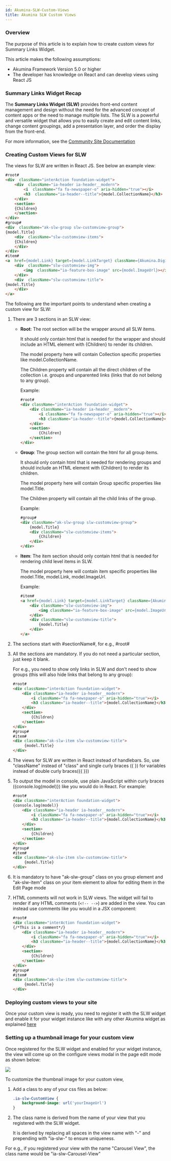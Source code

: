 ```yaml
---
id: Akumina-SLW-Custom-Views
title: Akumina SLW Custom Views
---
```

 

### Overview  

The purpose of this article is to explain how to create custom views for Summary Links Widget. 

This article makes the following assumptions:
* Akumina Framework Version 5.0 or higher
* The developer has knowledge on React and can develop views using React JS
  

### Summary Links Widget Recap 

The **Summary Links Widget (SLW)** provides front-end content management and design without the need for the advanced concept of content apps or the need to manage multiple lists. The SLW is a powerful and versatile widget that allows you to easily create and edit content links, change content groupings, add a presentation layer, and order the display from the front-end. 

For more information, see the [Community Site Documentation](https://community.akumina.com/knowledge-base/working-with-summary-links-widget/)  

### Creating Custom Views for SLW 

The views for SLW are written in React JS. See below an example view:

```HTML
#root#
<div  className="interAction foundation-widget">
	<div  className="ia-header ia-header__modern">
		<i  className="fa fa-newspaper-o" aria-hidden="true"></i>
		<h3  className="ia-header--title">{model.CollectionName}</h3>
	</div>
	<section>
	{Children}
	</section>
</div>
#group#
<div  className="ak-slw-group slw-customview-group">
{model.Title}
	<div  className="slw-customview-items">
	{Children}
	</div>
</div>
#item#
<a  href={model.Link} target={model.LinkTarget} className={Akumina.Digispace.ConfigurationContext.IsSPAMode ? "ak-spalink ak-slw-item" : "ak-slw-item" } title={model.Tooltip}>
	<div  className="slw-customview-img">
		<img  className="ia-feature-box-image" src={model.ImageUrl}></img>
	</div>
	<div  className="slw-customview-title">
{model.Title}
	</div>
</a>

``` 

The following are the important points to understand when creating a custom view for SLW:

 1. There are 3 sections in an SLW view:  
	 - **Root**: The root section will be the wrapper around all SLW items.

        It should only contain html that is needed for the wrapper and should include an HTML element with {Children} to render its children.
            
        The model property here will contain Collection specific properties like model.CollectionName.
            
        The Children property will contain all the direct children of the collection i.e. groups and unparented links (links that do not belong to any group).
		
        Example:

	    ```html
	    #root#
		<div className="interAction foundation-widget">
		    <div className="ia-header ia-header__modern">
		        <i className="fa fa-newspaper-o" aria-hidden="true"></i>
		        <h3 className="ia-header--title">{model.CollectionName}</h3>
		    </div>
		    <section>
		        {Children}
		    </section>
		</div>
	    ```
		     
	 - **Group**: The group section will contain the html for all group items.

        It should only contain html that is needed for rendering groups and should include an HTML element with {Children} to render its children.

        The model property here will contain Group specific properties like model.Title.

        The Children property will contain all the child links of the group.
        
        Example:

	    ```html
	    #group#
		<div className="ak-slw-group slw-customview-group">
		    {model.Title}
		    <div className="slw-customview-items">
		        {Children}
		    </div>
		</div>
	    ```
    
	 - **Item**: The item section should only contain html that is needed for rendering child level items in SLW.
    
        The model property here will contain item specific properties like model.Title, model.Link, model.ImageUrl.

        Example:

		```html
	    #item#
		<a href={model.Link} target={model.LinkTarget} className={Akumina.Digispace.ConfigurationContext.IsSPAMode ? "ak-spalink ak-slw-item" : "ak-slw-item" } title={model.Tooltip}>
		    <div className="slw-customview-img">
		        <img className="ia-feature-box-image" src={model.ImageUrl}></img>
		    </div>
		    <div className="slw-customview-title">
		        {model.Title}
		    </div>
		</a>
	    ```

 2. The sections start with #sectionName#, for e.g., #root#

 3. All the sections are mandatory. If you do not need a particular section, just keep it blank.

    For e.g., you need to show only links in SLW and don't need to show groups (this will also hide links that belong to any group):
    ```html
    #root#
    <div className="interAction foundation-widget">
        <div className="ia-header ia-header__modern">
            <i className="fa fa-newspaper-o" aria-hidden="true"></i>
            <h3 className="ia-header--title">{model.CollectionName}</h3>
        </div>
        <section>
            {Children}
        </section>
    </div>
    #group#
    #item#
    <div className="ak-slw-item slw-customview-title">
         {model.Title}
    </div> 
    ```
 4. The views for SLW are written in React instead of handlebars. So, use "className" instead of "class" and single curly braces ({ }) for variables instead of double curly braces({{ }})

 5. To output the model in console, use plain JavaScript within curly braces ({console.log(model)}) like you would do in React. For example:
    ```html
    #root#
    <div className="interAction foundation-widget">
	{console.log(model)}
        <div className="ia-header ia-header__modern">
            <i className="fa fa-newspaper-o" aria-hidden="true"></i>
            <h3 className="ia-header--title">{model.CollectionName}</h3>
        </div>
        <section>
            {Children}
        </section>
    </div>
    #group#
    #item#
    <div className="ak-slw-item slw-customview-title">
         {model.Title}
    </div> 
    ```

 6. It is mandatory to have "ak-slw-group" class on you group element and "ak-slw-item" class on your item element to allow for editing them in the Edit Page mode

 7. HTML comments will not work in SLW views. The widget will fail to render if any HTML comments (```<!-- -->```) are added in the view. You can instead use comments like you would in a JSX component:
    ```html
    #root#
    <div className="interAction foundation-widget">
	{/*This is a comment*/}
        <div className="ia-header ia-header__modern">
            <i className="fa fa-newspaper-o" aria-hidden="true"></i>
            <h3 className="ia-header--title">{model.CollectionName}</h3>
        </div>
        <section>
            {Children}
        </section>
    </div>
    #group#
    #item#
    <div className="ak-slw-item slw-customview-title">
         {model.Title}
    </div> 
    ```

### Deploying custom views to your site

Once your custom view is ready, you need to register it with the SLW widget and enable it for your widget instance like with any other Akumina widget as explained [here](https://community.akumina.com/knowledge-base/extending-a-widgets-view/)

### Setting up a thumbnail image for your custom view

Once registered for the SLW widget and enabled for your widget instance, the view will come up on the configure views modal in the page edit mode as shown below:

![](https://akuminadownloads.blob.core.windows.net/wiki/AkuminaDev/configure-slw-views.png)

To customize the thumbnail image for your custom view,

1. Add a class to any of your css files as below:

    ```css
    .ia-slw-CustomView {
        background-image: url('yourImageUrl')
    }
    ```

2. The class name is derived from the name of your view that you registered with the SLW widget.

    It is derived by replacing all spaces in the view name with "-" and prepending with "ia-slw-" to ensure uniqueness.

For e.g., if you registered your view with the name "Carousel View", the class name would be "ia-slw-Carousel-View" 
    
